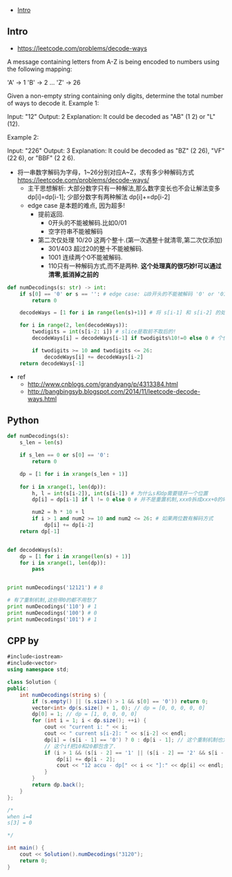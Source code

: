 - [Intro](#intro)

## Intro

- https://leetcode.com/problems/decode-ways

A message containing letters from A-Z is being encoded to numbers using the following mapping:

'A' -> 1
'B' -> 2
...
'Z' -> 26

Given a non-empty string containing only digits, determine the total number of ways to decode it.
Example 1:

Input: "12"
Output: 2
Explanation: It could be decoded as "AB" (1 2) or "L" (12).

Example 2:

Input: "226"
Output: 3
Explanation: It could be decoded as "BZ" (2 26), "VF" (22 6), or "BBF" (2 2 6).

- 将一串数字解码为字母，1~26分别对应A~Z，求有多少种解码方式 https://leetcode.com/problems/decode-ways/
  - 主干思想解析: 大部分数字只有一种解法,那么数字变长也不会让解法变多 dp[i]=dp[i-1]; 少部分数字有两种解法 dp[i]+=dp[i-2]
  - edge case 是本题的难点, 因为超多!
    - 提前返回.
      - 0开头的不能被解码.比如0/01
      - 空字符串不能被解码
    - 第二次仅处理 10/20 这两个整十.(第一次遇整十就清零,第二次仅添加)
      - 301/403 超过20的整十不能被解码.
      - 1001 连续两个0不能被解码.
      - 110只有一种解码方式,而不是两种. **这个处理真的很巧妙!可以通过清零,抵消掉之前的**


```py
def numDecodings(s: str) -> int:
    if s[0] == '0' or s == '': # edge case: 以0开头的不能被解码 '0' or '01'
        return 0

    decodeWays = [1 for i in range(len(s)+1)] # 将 s[i-1] 和 s[i-2] 的处理结果存放在 dp[i]中, 因此必须要加长一位才能存下所有s

    for i in range(2, len(decodeWays)):
        twodigits = int(s[i-2: i]) # slice是取前不取后的!
        decodeWays[i] = decodeWays[i-1] if twodigits%10!=0 else 0 # 个位为0? 一律清空

        if twodigits >= 10 and twodigits <= 26:
            decodeWays[i] += decodeWays[i-2]
    return decodeWays[-1]
```

- ref
  - http://www.cnblogs.com/grandyang/p/4313384.html
  - http://bangbingsyb.blogspot.com/2014/11/leetcode-decode-ways.html



## Python


```py
def numDecodings(s):
    s_len = len(s)

    if s_len == 0 or s[0] == '0':
        return 0

    dp = [1 for i in xrange(s_len + 1)]
    
    for i in xrange(1, len(dp)):
        h, l = int(s[i-2]), int(s[i-1]) # 为什么s和dp需要错开一个位置
        dp[i] = dp[i-1] if l != 0 else 0 # 并不是重置机制,xxx0拆成xxx+0的时候,因为0无法解码,那整体的解码就是为0

        num2 = h * 10 + l
        if i > 1 and num2 >= 10 and num2 <= 26: # 如果两位数有解码方式
            dp[i] += dp[i-2]
    return dp[-1]


def decodeWays(s):
    dp = [1 for i in xrange(len(s) + 1)]
    for i in xrange(1, len(dp)):
        pass


print numDecodings('12121') # 8

# 有了重制机制,这些带0的都不用愁了
print numDecodings('110') # 1
print numDecodings('100') # 0
print numDecodings('101') # 1
```


## CPP by 


```csharp
#include<iostream>
#include<vector>
using namespace std;

class Solution {
public:
    int numDecodings(string s) {
        if (s.empty() || (s.size() > 1 && s[0] == '0')) return 0;
        vector<int> dp(s.size() + 1, 0); // dp = [0, 0, 0, 0, 0]
        dp[0] = 1; // dp = [1, 0, 0, 0, 0]
        for (int i = 1; i < dp.size(); ++i) {
            cout << "current i: " << i;
            cout << " current s[i-2]: " << s[i-2] << endl;
            dp[i] = (s[i - 1] == '0') ? 0 : dp[i - 1]; // 这个重制机制也太巧妙了!!!
            // 这个if把10和20都包含了.
            if (i > 1 && (s[i - 2] == '1' || (s[i - 2] == '2' && s[i - 1] <= '6'))) {
                dp[i] += dp[i - 2];
                cout << "12 accu - dp[" << i << "]:" << dp[i] << endl;
            }
        }
        return dp.back();
    }
};

/*
when i=4
s[3] = 0

*/

int main() {
    cout << Solution().numDecodings("3120");
    return 0;
}
```